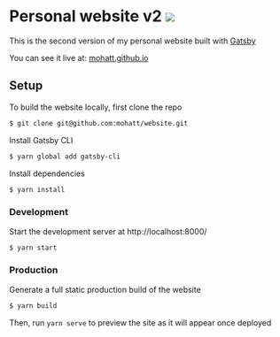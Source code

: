 # Personal website v2 [![][travis-img]][travis-url]

This is the second version of my personal website built with [Gatsby](https://www.gatsbyjs.org/)

You can see it live at: [mohatt.github.io](http://mohatt.github.io/)

## Setup

To build the website locally, first clone the repo
```sh
$ git clone git@github.com:mohatt/website.git
```

Install Gatsby CLI
```sh
$ yarn global add gatsby-cli
```

Install dependencies
```sh
$ yarn install
```

### Development

Start the development server at http://localhost:8000/
```sh
$ yarn start
```

### Production

Generate a full static production build of the website
```sh
$ yarn build
```

Then, run `yarn serve` to preview the site as it will appear once deployed


[travis-url]: https://travis-ci.org/mohatt/website
[travis-img]: https://travis-ci.org/mohatt/website.svg?branch=master

